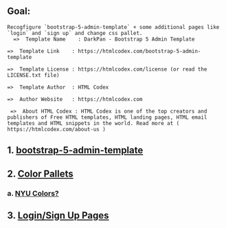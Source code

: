 

## Goal:
    Recogfigure `bootstrap-5-admin-template` + some additional pages like
    `login` and `sign up` and change css pallet.
      =>  Template Name    : DarkPan - Bootstrap 5 Admin Template

    =>  Template Link    : https://htmlcodex.com/bootstrap-5-admin-template

    =>  Template License : https://htmlcodex.com/license (or read the LICENSE.txt file)

    =>  Template Author  : HTML Codex

    =>  Author Website   : https://htmlcodex.com

     =>  About HTML Codex : HTML Codex is one of the top creators and publishers of Free HTML templates, HTML landing pages, HTML email templates and HTML snippets in the world. Read more at ( https://htmlcodex.com/about-us )


## 1. [bootstrap-5-admin-template](https://htmlcodex.com/demo/?item=2384)
    

## 2. [Color Pallets](https://palettes.shecodes.io)
### a. [NYU Colors?](https://palettes.shecodes.io/palettes/1602)


## 3. [Login/Sign Up Pages](https://freshdesignweb.com/css-login-form-templates/)




